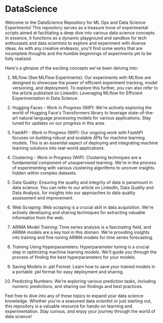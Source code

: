 # DataScience

Welcome to the DataScience Repository for ML Ops and Data Science Experiments! This repository serves as a treasure trove of experimental scripts aimed at facilitating a deep dive into various data science concepts. In essence, it functions as a dynamic playground and sandbox for tech enthusiasts and data scientists to explore and experiment with diverse ideas. As with any creative endeavor, you'll find some works that are incomplete thoughts and the humble beginnings of experiments yet to be fully realized.

Here's a glimpse of the exciting concepts we've been delving into:

1. MLflow (See MLFlow Experiments):
  Our experiments with MLflow are designed to showcase the power of efficient experiment tracking, model versioning, and deployment. To explore this further, you can also refer to the article published on LinkedIn: Leveraging MLflow for Efficient Experimentation in Data Science.

1. Hugging Faces - Work in Progress (WIP):
  We're actively exploring the world of Hugging Face's Transformers library to leverage state-of-the-art natural language processing models for various applications. Stay tuned for updates on our progress in this area.

1. FastAPI - Work in Progress (WIP):
  Our ongoing work with FastAPI focuses on building robust and scalable APIs for machine learning models. This is an essential aspect of deploying and integrating machine learning solutions into real-world applications.

1. Clustering - Work in Progress (WIP):
  Clustering techniques are a fundamental component of unsupervised learning. We're in the process of experimenting with various clustering algorithms to uncover insights hidden within complex datasets.

1. Data Quality:
  Ensuring the quality and integrity of data is paramount in data science. You can refer to our article on LinkedIn, Data Quality and Data Analysis, for insights into our approaches to data quality assessment and improvement.

1. Web Scraping:
   Web scraping is a crucial skill in data acquisition. We're actively developing and sharing techniques for extracting valuable information from the web.

1. ARIMA Model Training:
  Time series analysis is a fascinating field, and ARIMA models are a key tool in this domain. We're providing insights into training and fine-tuning ARIMA models for time series forecasting.

1. Training Using Hyperparameters:
  Hyperparameter tuning is a crucial step in optimizing machine learning models. We'll guide you through the process of finding the best hyperparameters for your models.

1. Saving Models in .pkl Format:
  Learn how to save your trained models in a portable .pkl format for easy deployment and sharing.

1. Predicting Numbers:
  We're exploring various prediction tasks, including numeric predictions, and sharing our findings and best practices.



Feel free to dive into any of these topics to expand your data science knowledge. Whether you're a seasoned data scientist or just starting out, this repository is a valuable resource for hands-on learning and experimentation. Stay curious, and enjoy your journey through the world of data science!
